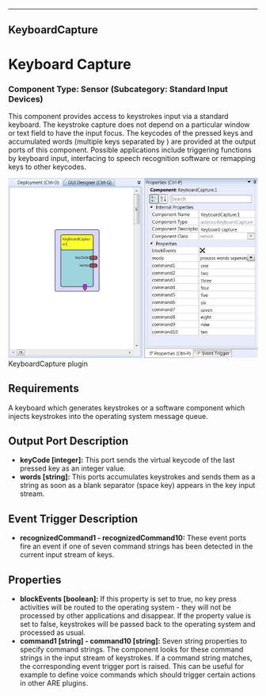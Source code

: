   
---
KeyboardCapture
---

# Keyboard Capture

### Component Type: Sensor (Subcategory: Standard Input Devices)

This component provides access to keystrokes input via a standard keyboard. The keystroke capture does not depend on a particular window or text field to have the input focus. The keycodes of the pressed keys and accumulated words (multiple keys separated by ) are provided at the output ports of this component. Possible applications include triggering functions by keyboard input, interfacing to speech recognition software or remapping keys to other keycodes.

![Screenshot: KeyboardCapture plugin](img/KeyboardCapture.jpg "Screenshot: KeyboardCapture plugin")  
KeyboardCapture plugin

## Requirements

A keyboard which generates keystrokes or a software component which injects keystrokes into the operating system message queue.

## Output Port Description

*   **keyCode \[integer\]:** This port sends the virtual keycode of the last pressed key as an integer value.
*   **words \[string\]:** This ports accumulates keystrokes and sends them as a string as soon as a blank separator (space key) appears in the key input stream.

## Event Trigger Description

*   **recognizedCommand1 - recognizedCommand10:** These event ports fire an event if one of seven command strings has been detected in the current input stream of keys.

## Properties

*   **blockEvents \[boolean\]:** If this property is set to true, no key press activities will be routed to the operating system - they will not be processed by other applications and disappear. If the property value is set to false, keystrokes will be passed back to the operating system and processed as usual.
*   **command1 \[string\] - command10 \[string\]:** Seven string properties to specify command strings. The component looks for these command strings in the input stream of keystrokes. If a command string matches, the corresponding event trigger port is raised. This can be useful for example to define voice commands which should trigger certain actions in other ARE plugins.